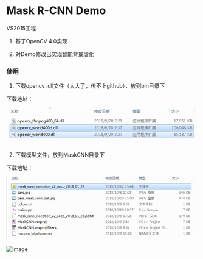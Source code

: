 # Mask R-CNN Demo

VS2015工程

1. 基于OpenCV 4.0实现

2. 对Demo修改已实现智能背景虚化

### 使用

1. 下载opencv .dll文件（太大了，传不上github），放到bin目录下

下载地址：

![image](https://github.com/lwplw/repository_image/blob/master/mask2.jpg)

2. 下载模型文件，放到MaskCNN目录下

下载地址：

![image](https://github.com/lwplw/repository_image/blob/master/mask1.jpg)


![image](https://github.com/lwplw/mask_rcnn_demo/blob/master/MaskCNN/cars_mask_rcnn_out.jpg)
